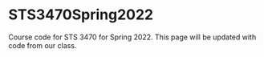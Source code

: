 # STS3470Spring2022
Course code for STS 3470 for Spring 2022.
This page will be updated with code from our class.